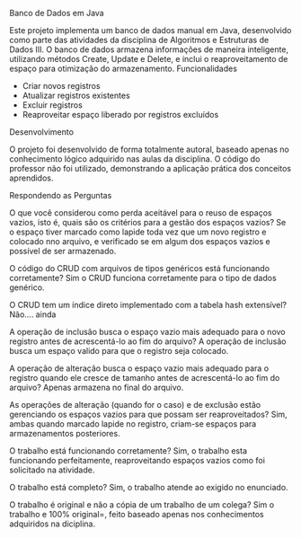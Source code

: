 Banco de Dados em Java

Este projeto implementa um banco de dados manual em Java, desenvolvido como parte das atividades da disciplina de Algoritmos e Estruturas de Dados III. O banco de dados armazena informações de maneira inteligente, utilizando métodos Create, Update e Delete, e inclui o reaproveitamento de espaço para otimização do armazenamento.
Funcionalidades

-    Criar novos registros
-    Atualizar registros existentes
-    Excluir registros
-    Reaproveitar espaço liberado por registros excluídos

Desenvolvimento

O projeto foi desenvolvido de forma totalmente autoral, baseado apenas no conhecimento lógico adquirido nas aulas da disciplina. O código do professor não foi utilizado, demonstrando a aplicação prática dos conceitos aprendidos.

Respondendo as Perguntas

O que você considerou como perda aceitável para o reuso de espaços vazios, isto é, quais são os critérios para a gestão dos espaços vazios?
  Se o espaço tiver marcado como lapide toda vez que um novo registro e colocado nno arquivo, e verificado se em algum dos espaços vazios e possível de ser armazenado.

O código do CRUD com arquivos de tipos genéricos está funcionando corretamente?
  Sim o CRUD funciona corretamente para o tipo de dados genérico.

O CRUD tem um índice direto implementado com a tabela hash extensível?
  Não.... ainda

A operação de inclusão busca o espaço vazio mais adequado para o novo registro antes de acrescentá-lo ao fim do arquivo?
  A operação de inclusão busca um espaço valido para que o registro seja colocado.

A operação de alteração busca o espaço vazio mais adequado para o registro quando ele cresce de tamanho antes de acrescentá-lo ao fim do arquivo?
  Apenas armazena no final do arquivo.

As operações de alteração (quando for o caso) e de exclusão estão gerenciando os espaços vazios para que possam ser reaproveitados?
  Sim, ambas quando marcado lapide no registro, criam-se espaços para armazenamentos posteriores.

O trabalho está funcionando corretamente?
  Sim, o trabalho esta funcionando perfeitamente, reaproveitando espaços vazios como foi solicitado na atividade.
  
O trabalho está completo?
  Sim, o trabalho atende ao exigido no enunciado.
  
O trabalho é original e não a cópia de um trabalho de um colega?
  Sim o trabalho e 100% original=, feito baseado apenas nos conhecimentos adquiridos na diciplina.

